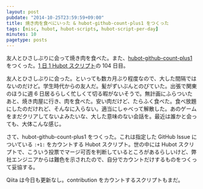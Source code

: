 ```yaml
---
layout: post
pubdate: "2014-10-25T23:59:59+09:00"
title: 焼き肉を食べにいった & hubot-github-count-plus1 をつくった
tags: [misc, hubot, hubot-scripts, hubot-script-per-day]
minutes: 10
pagetype: posts
---
```

友人とひさしぶりに会って焼き肉を食べた。また、[hubot-github-count-plus1][gh:bouzuya/hubot-github-count-plus1] をつくった。[1 日 1 Hubot スクリプト][hubot-script-per-day]の 104 日目。

友人とひさしぶりに会った。といっても数カ月ぶり程度なので、大した間隔ではないのだけど。学生時代からの友人だ。髪がずいぶんとのびていた。出張で関東のほうに週 6 日居るらしく忙しくて切る暇がないそうで。無計画にふらついたあと、焼き肉屋に行き、肉を食べた。安い肉だけど、たらふく食べた。食べ放題にしたのだけれど、そんなに入らない。適当にしゃべって解散した。あのゲームをまだクリアしてないよみたいな、大した意味のない会話を。最近は誰かと会っても、大体こんな感じ。

さて、hubot-github-count-plus1 をつくった。これは指定した GitHub Issue についている `:+1:` をカウントする Hubot スクリプト。世の中には Hubot スクリプトで、こういう投票でマージ可否を判断しているところがあるらしいけど、弊社エンジニアからは難色を示されたので、自分でカウントだけするものをつくって妥協する。

Qiita は今日も更新なし。contribution をカウントするスクリプトもまだ。

[gh:bouzuya/hubot-github-count-plus1]: https://github.com/bouzuya/hubot-github-count-plus1
[hubot-script-per-day]: http://blog.bouzuya.net/posts?tags=hubot-script-per-day
